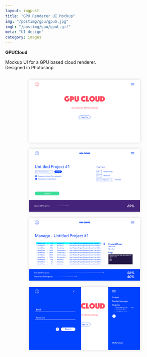 ```yaml
---
layout: imgpost
title: "GPU Renderer UI Mockup"
img: "/postimg/gpu/gpuS.jpg"
imgL: "/postimg/gpu/gpuL.gif"
meta: "UI design"
category: images
---
```


<div class="WideTextBox">
    <p><strong>GPUCloud</strong></p>
    <p>Mockup UI for a GPU based cloud renderer. <br> Designed in Photoshop.</p> <br>
    <div style="text-align:center;">
        <img style="max-width:70%; box-shadow:0px 0px 10px rgba(0, 0, 0, 0.15);" src="/postimg/gpu/gpu1.jpg"><br><br>
        <img style="max-width:70%; box-shadow:0px 0px 10px rgba(0, 0, 0, 0.15);" src="/postimg/gpu/gpu3.jpg"><br><br>
        <img style="max-width:70%; box-shadow:0px 0px 10px rgba(0, 0, 0, 0.15);" src="/postimg/gpu/gpu4.jpg"><br><br>
        <img style="max-width:70%; box-shadow:0px 0px 10px rgba(0, 0, 0, 0.15);" src="/postimg/gpu/gpu2.jpg"><br><br>
    </div>
</div>